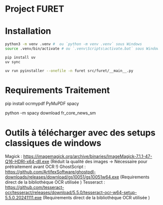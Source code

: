# Project FURET


# Installation

```bash
python3 -m venv .venv #  ou `python -m venv .venv` sous Windows
source .venv/bin/activate # ou `.venv\Scripts\activate.bat` sous Windows
```

```bash
pip install uv
uv sync
```

```bash
uv run pyinstaller --onefile -n furet src/furet/__main__.py 
```

# Requirements Traitement

pip install ocrmypdf PyMuPDF spacy 

python -m spacy download fr_core_news_sm




# Outils à télécharger avec des setups classiques de windows

Magick : https://imagemagick.org/archive/binaries/ImageMagick-7.1.1-47-Q16-HDRI-x64-dll.exe (Réduit la qualité des images -> Nécessaire pour prétraitement avant OCR !)
GhostScript : https://github.com/ArtifexSoftware/ghostpdl-downloads/releases/download/gs10051/gs10051w64.exe (Requirements direct de la bibliothèque OCR utilisée )
Tesseract : https://github.com/tesseract-ocr/tesseract/releases/download/5.5.0/tesseract-ocr-w64-setup-5.5.0.20241111.exe (Requirements direct de la bibliothèque OCR utilisée )